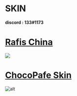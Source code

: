 # SKIN
#### discord : 133#1173

# [Rafis China](https://mega.nz/file/Gvw3UaLL#Da2MEuYKjiZoUzbI-2329oSXKuTi2II3zkw-b7A-NY4)
[![](https://img.youtube.com/vi/tyjpwYUEMYA/0.jpg)](https://www.youtube.com/watch?v=tyjpwYUEMYA)

# [ChocoPafe Skin](https://mega.nz/file/D34DgZxa#sLKPkIiNSd5yoGwhfnOm0gUkPEWttmKZaocWsW-nM8g)
![alt](https://i.imgur.com/CAkPhvu.png)



